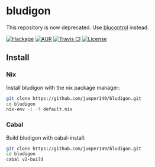 # bludigon

This repository is now deprecated. Use [blucontrol](https://github.com/jumper149/blucontrol) instead.

[![Hackage](https://img.shields.io/hackage/v/bludigon.svg?style=for-the-badge)](http://hackage.haskell.org/package/bludigon)
[![AUR](https://img.shields.io/aur/version/bludigon.svg?style=for-the-badge)](https://aur.archlinux.org/packages/bludigon)
[![Travis CI](https://img.shields.io/travis/com/jumper149/bludigon?style=for-the-badge)](https://travis-ci.com/github/jumper149/bludigon)
[![License](https://img.shields.io/github/license/jumper149/bludigon?style=for-the-badge)](./LICENSE)

## Install

### Nix

Install bludigon with the nix package manager:

```bash
git clone https://github.com/jumper149/bludigon.git
cd bludigon
nix-env -i -f default.nix
```

### Cabal

Build bludigon with cabal-install:

```bash
git clone https://github.com/jumper149/bludigon.git
cd bludigon
cabal v2-build
```
